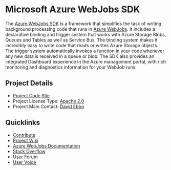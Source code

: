 # Microsoft Azure WebJobs SDK

The [Azure WebJobs SDK](https://github.com/Azure/azure-webjobs-sdk) is a framework that simplifies the task of writing background processing code that runs in [Azure WebJobs](http://azure.microsoft.com/documentation/articles/websites-dotnet-webjobs-sdk-get-started/). It includes a declarative binding and trigger system that works with Azure Storage Blobs, Queues and Tables as well as Service Bus. The binding system makes it incredibly easy to write code that reads or writes Azure Storage objects. The trigger system automatically invokes a function in your code whenever any new data is received in a queue or blob. The SDK also provides an integrated Dashboard experience in the Azure management portal, with rich monitoring and diagnostics information for your WebJob runs.

## Project Details
* [Project Code Site](https://github.com/Azure/azure-webjobs-sdk)
* Project License Type: [Apache 2.0](https://github.com/Azure/azure-webjobs-sdk/blob/master/LICENSE.txt)
* Project Main Contact: [David Ebbo](https://github.com/davidebbo)

## Quicklinks

* [Contribute](https://github.com/Azure/azure-webjobs-sdk/blob/master/CONTRIBUTING.md)
* [Project Wiki](https://github.com/Azure/azure-webjobs-sdk/wiki)
* [Azure WebJobs Documentation](http://azure.microsoft.com/documentation/articles/websites-dotnet-webjobs-sdk-get-started/)
* [Stack Overflow](http://stackoverflow.com/questions/tagged/azure-webjobssdk)
* [User Forum](http://social.msdn.microsoft.com/Forums/azure/home?forum=windowsazurewebsitespreview)
* [User Voice](http://feedback.azure.com/forums/169385-websites)
